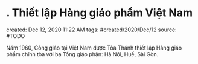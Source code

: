 ---
---

# . Thiết lập Hàng giáo phẩm Việt Nam

created: Dec 12, 2020 11:22 AM
tags: #created/2020/Dec/12
source: #TODO

Năm 1960, Công giáo tại Việt Nam được Tòa Thánh thiết lập Hàng giáo phẩm chính tòa với ba Tổng giáo phận: Hà Nội, Huế, Sài Gòn.